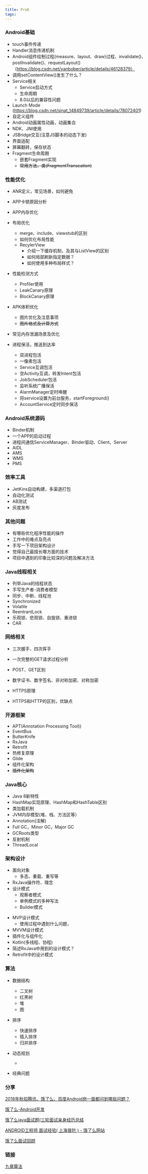 ```yaml
---
title: PreK
tags:
---
```


### Android基础

+ touch事件传递
+ Handler消息传递机制
+ Android组件绘制过程(measure、layout、draw)过程、invalidate()、postInvalidate()、requestLayout()（https://blog.csdn.net/yanbober/article/details/46128379）
+ 调用setContentView()发生了什么？
+ Service相关
  + Service启动方式
  + 生命周期
  + 8.0以后的兼容性问题
+ Launch Mode (https://blog.csdn.net/sinat_14849739/article/details/78072401)
+ 自定义组件
+ Android动画属性动画，动画集合
+ NDK、JNI使用
+ JSBridge交互(注意JS脚本的动态下发)
+ 界面适配
+ 屏幕翻转，保存状态
+ Fragment生命周期
  + 嵌套Fragment实现
  + ~~常用方法、类(FragmentTranscation)~~

### 性能优化

+ ANR定义，常见场景，如何避免
+ APP卡顿原因分析
+ APP内存优化
+ 布局优化
  + merge、include、viewstub的区别
  + 如何优化布局性能
  + RecylerView
    + 介绍一下缓存机制，及其与ListView的区别
    + 如何局部刷新指定数据？
    + 如何使用多种布局样式？
+ 性能检测方式
  + Profiler使用
  + LeakCanary原理
  + BlockCanary原理

+ APK体积优化
  + 图片优化及注意事项
  + ~~图片格式及计算方式~~
+ 常见内存泄漏场景及优化
+ 进程保活，推送到达率
  + 双进程包活
  + 一像素包活
  + Service互调包活
  + 空Activity互调，转发Intent包活
  + JobScheduler包活
  + 监听系统广播保活
  + AlarmManager定时唤醒
  + 将service设置为前台服务，startForeground()
  + AccountService定时同步保活

### Android系统源码

+ Binder机制
+ 一个APP的启动过程
+ 进程间通信ServiceManager、Binder驱动、Client、Server
+ AIDL
+ AMS
+ WMS
+ PMS

### 效率工具

+ JetKins自动构建，多渠道打包
+ 自动化测试
+ AB测试
+ 灰度发布

### 其他问题

+ 有哪些优化程序性能的操作
+ 工作中的难点及亮点
+ 手写一下项目架构设计
+ 觉得自己最擅长哪方面的技术
+ 项目中遇到的印象比较深的问题及解决方法

### Java线程相关

+ 列举Java的线程状态
+ 手写生产者-消费者模型
+ 同步、中断、线程池
+ Synchronized
+ Volatile
+ ReentrantLock
+ 乐观锁、悲观锁、自旋锁、重进锁
+ CAR

### 网络相关

+ 三次握手、四次挥手
+ 一次完整的GET请求过程分析
+ POST、GET区别
+ 数字证书、数字签名、非对称加密、对称加密

+ HTTPS原理
+ HTTPS和HTTP的区别，优缺点

### 开源框架

+ APT(Annotation Processing Tool))
+ EventBus
+ ButterKnife
+ RxJava
+ Retrofit
+ 热修复原理
+ Glide
+ 组件化架构
+ ~~插件化架构~~

### Java核心

+ Java 8新特性
+ HashMap实现原理、HashMap和HashTable区别
+ 类加载机制
+ JVM内存模型(堆、栈、方法区等）
+ Annotation(注解)
+ Full GC，Minor GC，Major GC
+ GCRoots类型
+ 反射机制
+ ThreadLocal

### 架构设计

- 面向对象
  - 多态、重载、重写等
- RxJava操作符、理念
- 设计模式
  - 观察者模式
  - 单例模式的多种写法
  - Builder模式

+ MVP设计模式
  + 使用过程中遇到什么问题，
+ MVVM设计模式
+ 插件化与组件化
+ Kotlin(多线程、协程)
+ 简述RxJava中用到的设计模式？
+ Retrofit中的设计模式

### 算法

+ 数据结构

  + 二叉树
  + 红黑树
  + 堆
  + 图

+ 排序

  + 快速排序
  + 插入排序
  + 归并排序

+ 动态规划

  + 

+ 经典问题

  

### 分享

[2018年秋招腾讯、饿了么、百度Android岗一面都问到哪些问题？](<https://blog.csdn.net/Coo123_/article/details/86682398>)

[饿了么-Android开发](<https://www.jianshu.com/p/99956c3c62e4>)

[饿了么java面试题(三轮面试亲身经历总结](<https://blog.csdn.net/lijian1975/article/details/51024904>)

[ANDROID工程师 面试经验( 上海普陀 ) - 饿了么网站](<https://www.job592.com/pay/ms315527.html>)

[饿了么面试回顾](<https://blog.51cto.com/12902480/1923918>)



### 链接

[九章算法](<https://www.jiuzhang.com/solution/>)